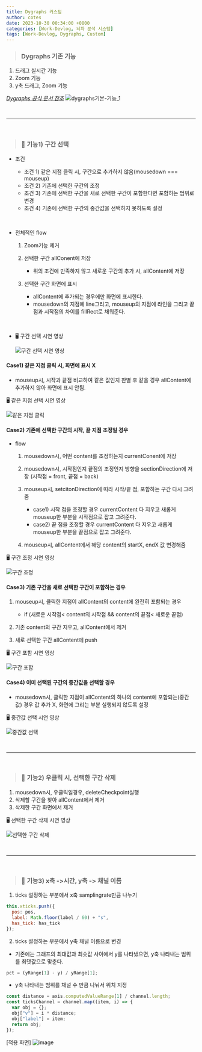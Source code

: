 ```yaml
---
title: Dygraphs 커스텀
author: cotes
date: 2023-10-30 00:34:00 +0800
categories: [Work-Devlog, 뇌파 분석 시스템]
tags: [Work-Devlog, Dygraphs, Custom]
---
```


<!-- 프로젝트 작업하면서 했던 고민, 어떻게 해결했는지에 대한 내용이 담겨져있습니다. -->

> ### Dygraphs 기존 기능

1. 드래그 실시간 기능
2. Zoom 기능
3. y축 드래그, Zoom 기능

_[Dygraphs 공식 문서 참조](https://dygraphs.com/)_
![dygraphs기본-기능_1](https://github.com/hajung00/React-Sleact/assets/66300154/b738ab0a-6ce1-4d32-86a6-e85f38a864ba)

<br/>

---

<br/>

> ### 📌 기능1) 구간 선택

- 조건

  - 조건 1) 같은 지점 클릭 시, 구간으로 추가하지 않음(mousedown === mouseup)
  - 조건 2) 기존에 선택한 구간의 조정
  - 조건 3) 기존에 선택한 구간을 새로 선택한 구간이 포함한다면 포함하는 범위로 변경
  - 조건 4) 기존에 선택한 구간의 중간값을 선택하지 못하도록 설정

<br/>

- 전체적인 flow

  1.  Zoom기능 제거
  2.  선택한 구간 allConent에 저장

      - 위의 조건에 만족하지 않고 새로운 구간의 추가 시, allContent에 저장

  3.  선택한 구간 화면에 표시

      - allContent에 추가되는 경우에만 화면에 표시한다.
      - mousedown의 지점에 line그리고, mouseup의 지점에 라인을 그리고 끝점과 시작점의 차이를 fillRect로 채워준다.

<br/>

- 🖥️ 구간 선택 시연 영상

  ![구간 선택 시연 영상](https://github.com/hajung00/React-Sleact/assets/66300154/ad469d04-bda6-4ce7-aa95-8e01dfcda689)

#### Case1) 같은 지점 클릭 시, 화면에 표시 X

- mouseup시, 시작과 끝점 비교하여 같은 값인지 판별 후 같을 경우 allContent에 추가하지 않아 화면에 표시 안됨.

🖥️ 같은 지점 선택 시연 영상

![같은 지점 클릭](https://github.com/hajung00/React-Sleact/assets/66300154/92de397f-26ea-4ff7-ae49-be30a69afaa4)

#### Case2) 기존에 선택한 구간의 시작, 끝 지점 조정일 경우

- flow

  1.  mousedown시, 어떤 content를 조정하는지 currentConent에 저장

  2.  mousedown시, 시작점인지 끝점의 조정인지 방향을 sectionDirection에 저장 (시작점 = front, 끝점 = back)

  3.  mouseup시, setcitonDirection에 따라 시작/끝 점, 포함하는 구간 다시 그려줌

      - case1) 시작 점을 조정할 경우 currentContent 다 지우고 새롭게 mouseup한 부분을 시작점으로 잡고 그려준다.
      - case2) 끝 점을 조정할 경우 currentContent 다 지우고 새롭게 mouseup한 부분을 끝점으로 잡고 그려준다.

  4.  mouseup시, allContent에서 해당 content의 startX, endX 값 변경해줌

🖥️ 구간 조정 시연 영상

![구간 조정](https://github.com/hajung00/React-Sleact/assets/66300154/e06126a0-2c71-4c0a-856e-1a9b284002a7)

#### Case3) 기존 구간을 새로 선택한 구간이 포함하는 경우

1. mouseup시, 클릭한 지점이 allContent의 content에 완전히 포함되는 경우

   - if (새로운 시작점< content의 시작점 && content의 끝점< 새로운 끝점)

2. 기존 content의 구간 지우고, allContent에서 제거

3. 새로 선택한 구간 allContent에 push

🖥️ 구간 포함 시연 영상

![구간 포함](https://github.com/hajung00/React-Sleact/assets/66300154/3d5f2d48-92d9-414f-b2af-dd00cc2e438e)

#### Case4) 이미 선택된 구간의 중간값을 선택할 경우

- mousedown시, 클릭한 지점이 allContent의 하나의 content에 포함되는(중간값) 경우 값 추가 X, 화면에 그리는 부분 실행되지 않도록 설정

🖥️ 중간값 선택 시연 영상

![중간값 선택](https://github.com/hajung00/React-Sleact/assets/66300154/6744fddd-54d8-4fde-9d09-01d887f61b52)

<br/>

---

<br/>

> ### 📌 기능2) 우클릭 시, 선택한 구간 삭제

1. mousedown시, 우클릭일경우, deleteCheckpoint실행
2. 삭제할 구간을 찾아 allContent에서 제거
3. 삭제한 구간 화면에서 제거

🖥️ 선택한 구간 삭제 시연 영상

![선택한 구간 삭제](https://github.com/hajung00/React-Sleact/assets/66300154/67a19cf8-9dd6-4c02-a147-ce131ef5fc72)

<br/>

---

<br/>

> ### 📌 기능3) x축 ->시간, y축 -> 채널 이름

1. ticks 설정하는 부분에서 x축 samplingrate만큼 나누기

```javascript
this.xticks.push({
  pos: pos,
  label: Math.floor(label / 60) + "s",
  has_tick: has_tick
});
```

2. ticks 설정하는 부분에서 y축 채널 이름으로 변경

- 기존에는 그래프의 최대값과 최솟값 사이에서 y를 나타냈으면, y축 나타내는 범위를 최댓값으로 맞춘다.

```javascript
pct = (yRange[1] - y) / yRange[1];
```

- y축 나타내는 범위를 채널 수 만큼 나눠서 위치 지정

```javascript
const distance = axis.computedValueRange[1] / channel.length;
const ticksChannel = channel.map((item, i) => {
  var obj = {};
  obj["v"] = i * distance;
  obj["label"] = item;
  return obj;
});
```

[적용 화면]
![image](https://github.com/hajung00/SidePJ-next-node-full-sns/assets/66300154/eda7424c-f3cc-4db5-88bc-b437fc73e8e3)
